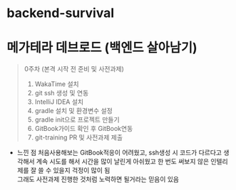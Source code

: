 # backend-survival

# 메가테라 데브로드 (백엔드 살아남기)
> 0주차 (본격 시작 전 준비 및 사전과제)
> 1. WakaTime 설치 
> 2. git ssh 생성 및 연동 
> 3. IntelliJ IDEA 설치 
> 4. gradle 설치 및 환경변수 설정
> 5. gradle init으로 프로젝트 만들기 
> 6. GitBook가이드 확인 후 GitBook연동
> 7. git-training PR 및 사전과제 제출

* 느낀 점
처음사용해보는 GitBook적응이 어려웠고, ssh생성 시 코드가 다르다고 생각해서 계속 시도를 해서 시간을 많이 날린게 아쉬웠고 한 번도 써보지 않은 인텔리제를 잘 쓸 수 있을지 걱정이 많이 됨  
그래도 사전과제 진행한 것처럼 노력하면 될거라는 믿음이 있음